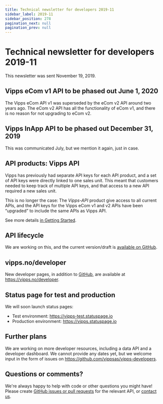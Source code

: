 ```yaml
---
title: Technical newsletter for developers 2019-11
sidebar_label: 2019-11
sidebar_position: 278
pagination_next: null
pagination_prev: null
---
```



# Technical newsletter for developers 2019-11

This newsletter was sent November 19, 2019.

## Vipps eCom v1 API to be phased out June 1, 2020

The Vipps eCom API v1 was superseded by the eCom v2 API around two years ago.
The eCom v2 API has all the functionality of eCom v1, and there is no reason
for not upgrading to eCom v2.

## Vipps InApp API to be phased out December 31, 2019

This was communicated July, but we mention it again, just in case.

## API products: Vipps API

Vipps has previously had separate API keys for each API product, and a set of API keys were
directly linked to one sales unit. This meant that customers needed to keep track of
multiple API keys, and that access to a new API required a new sales unit.

This is no longer the case: The *Vipps-API* product give access to all current APIs,
and the API keys for the Vipps eCom v1 and v2 APIs have been “upgraded” to include the
same APIs as Vipps API.

See more details [in Getting Started](../getting-started.md).

## API lifecycle

We are working on this, and the current version/draft is
[available on GitHub](../common-topics/api-lifecycle.md).

## vipps.no/developer

New developer pages, in addition to [GitHub](https://github.com/vippsas),
are available at <https://vipps.no/developer>.

## Status page for test and production

We will soon launch status pages:

- Test environment: <https://vipps-test.statuspage.io>
- Production environment: <https://vipps.statuspage.io>

## Further plans

We are working on more developer resources, including a data API and
a developer dashboard. We cannot provide any dates yet, but we
welcome input in the form of issues on <https://github.com/vippsas/vipps-developers>.

## Questions or comments?

We're always happy to help with code or other questions you might have!
Please create [GitHub issues or pull requests](https://github.com/vippsas)
for the relevant API,
or [contact us](/docs/vipps-developers/contact).
